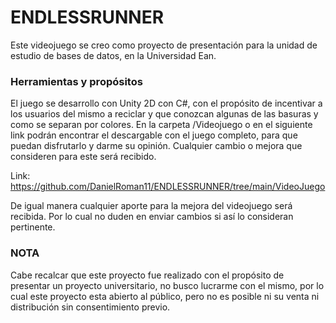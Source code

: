 # ENDLESSRUNNER
Este videojuego se creo como proyecto de presentación para la unidad de estudio de bases de datos, en la Universidad Ean.

### Herramientas y propósitos
El juego se desarrollo con Unity 2D con C#, con el propósito de incentivar a los usuarios del mismo a reciclar y que conozcan algunas de las basuras y como se separan por colores. En la carpeta /Videojuego o en el siguiente link podrán encontrar el descargable con el juego completo, para que puedan disfrutarlo y darme su opinión. Cualquier cambio o mejora que consideren para este será recibido.

Link: https://github.com/DanielRoman11/ENDLESSRUNNER/tree/main/VideoJuego

De igual manera cualquier aporte para la mejora del videojuego será recibida. Por lo cual no duden en enviar cambios si así lo consideran pertinente.

### NOTA
Cabe recalcar que este proyecto fue realizado con el propósito de presentar un proyecto universitario, no busco lucrarme con el mismo, por lo cual este proyecto esta abierto al público, pero no es posible ni su venta ni distribución sin consentimiento previo.
